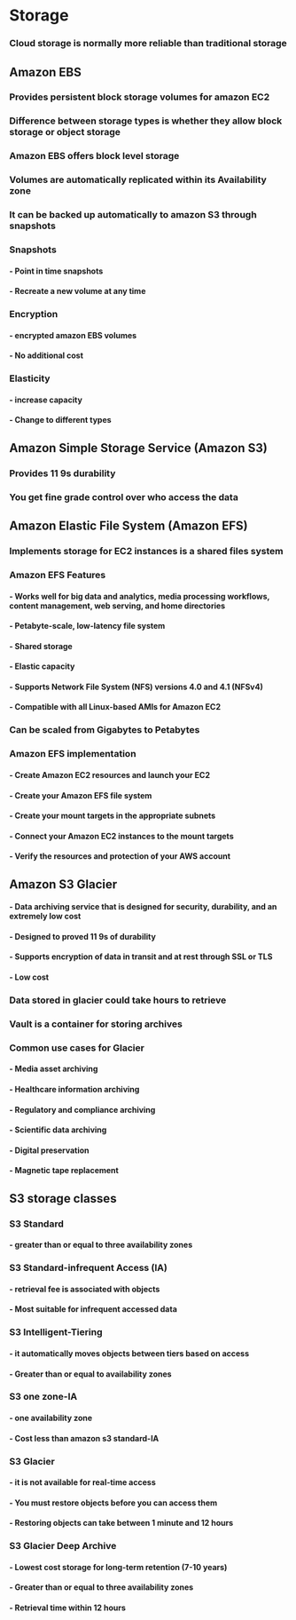 # Storage

### Cloud storage is normally more reliable than traditional storage

## Amazon EBS
### Provides persistent block storage volumes for amazon EC2

### Difference between storage types is whether they allow block storage or object storage

### Amazon EBS offers block level storage

### Volumes are automatically replicated within its Availability zone

### It can be backed up automatically to amazon S3 through snapshots

### Snapshots
#### - Point in time snapshots
#### - Recreate a new volume at any time

### Encryption
#### - encrypted amazon EBS volumes
#### - No additional cost

### Elasticity
#### - increase capacity
#### - Change to different types

## Amazon Simple Storage Service (Amazon S3)

### Provides 11 9s durability

### You get fine grade control over who access the data

## Amazon Elastic File System (Amazon EFS)

### Implements storage for EC2 instances is a shared files system

### Amazon EFS Features
#### - Works well for big data and analytics, media processing workflows, content management, web serving, and home directories
#### - Petabyte-scale, low-latency file system
#### - Shared storage
#### - Elastic capacity
#### - Supports Network File System (NFS) versions 4.0 and 4.1 (NFSv4)
#### - Compatible with all Linux-based AMIs for Amazon EC2

### Can be scaled from Gigabytes to Petabytes

### Amazon EFS implementation
#### - Create Amazon EC2 resources and launch your EC2
#### - Create your Amazon EFS file system
#### - Create your mount targets in the appropriate subnets
#### - Connect your Amazon EC2 instances to the mount targets
#### - Verify the resources and protection of your AWS account

## Amazon S3 Glacier
#### - Data archiving service that is designed for security, durability, and an extremely low cost
#### - Designed to proved 11 9s of durability 
#### - Supports encryption of data in transit and at rest through SSL or TLS
#### - Low cost

### Data stored in glacier could take hours to retrieve

### Vault is a container for storing archives 

### Common use cases for Glacier
#### - Media asset archiving 
#### - Healthcare information archiving
#### - Regulatory and compliance archiving
#### - Scientific data archiving 
#### - Digital preservation 
#### - Magnetic tape replacement

## S3 storage classes

### S3 Standard 
#### - greater than or equal to three availability zones
### S3 Standard-infrequent Access (IA)
#### - retrieval fee is associated with objects
#### - Most suitable for infrequent accessed data
### S3 Intelligent-Tiering
#### - it automatically moves objects between tiers based on access
#### - Greater than or equal to availability zones
### S3 one zone-IA
#### - one availability zone 
#### - Cost less than amazon s3 standard-IA
### S3 Glacier
#### - it is not available for real-time access
#### - You must restore objects before you can access them
#### - Restoring objects can take between 1 minute and 12 hours
### S3 Glacier Deep Archive
#### - Lowest cost storage for long-term retention (7-10 years)
#### - Greater than or equal to three availability zones
#### - Retrieval time within 12 hours
